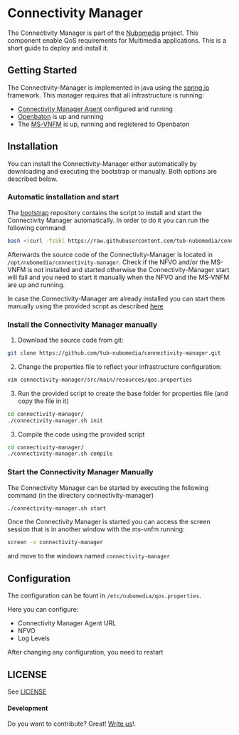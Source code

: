 # Connectivity Manager

The Connectivity Manager is part of the [Nubomedia](http://www.nubomedia.eu) project. This component enable QoS requirements for Multimedia applications.
This is a short guide to deploy and install it.

## Getting Started

The Connectivity-Manager is implemented in java using the [spring.io] framework. This manager requires that all infrastructure is running:

* [Connectivity Manager Agent][cma] configured and running
* [Openbaton][orchestrator] is up and running
* The [MS-VNFM][vnfm] is up, running and registered to Openbaton

## Installation

You can install the Connectivity-Manager either automatically by downloading and executing the bootstrap or manually.
Both options are described below.

### Automatic installation and start

The [bootstrap] repository contains the script to install and start the Connectivity Manager automatically.
In order to do it you can run the following command:

```bash
bash <(curl -fsSkl https://raw.githubusercontent.com/tub-nubomedia/connectivity-manager/develop/bootstrap)
```

Afterwards the source code of the Connectivity-Manager is located in `/opt/nubomedia/connectivity-manager`.
Check if the NFVO and/or the MS-VNFM is not installed and started otherwise the Connectivity-Manager start will fail and you need to start it manually when the NFVO and the MS-VNFM are up and running.

In case the Connectivity-Manager are already installed you can start them manually using the provided script as described [here](#start-the-connectivity-manager-manually)

### Install the Connectivity Manager manually

1. Download the source code from git:

```bash
git clone https://github.com/tub-nubomedia/connectivity-manager.git
```

2. Change the properties file to reflect your infrastructure configuration:

```bash
vim connectivity-manager/src/main/resources/qos.properties
```

3. Run the provided script to create the base folder for properties file (and copy the file in it)

```bash
cd connectivity-manager/
./connectivity-manager.sh init
```

3. Compile the code using the provided script

```bash
cd connectivity-manager/
./connectivity-manager.sh compile
```

### Start the Connectivity Manager Manually

The Connectivity Manager can be started by executing the following command (in the directory connectivity-manager)

```bash
./connectivity-manager.sh start
```

Once the Connectivity Manager is started you can access the screen session that is in another window with the ms-vnfm running:

```bash
screen -x connectivity-manager
```
and move to the windows named `connectivity-manager`

## Configuration

The configuration can be fount in `/etc/nubomedia/qos.properties`.

Here you can configure:

* Connectivity Manager Agent URL
* NFVO
* Log Levels

After changing any configuration, you need to restart

## LICENSE

See [LICENSE][LICENSE]

#### Development

Do you want to contribute? Great! [Write us](mailto:nubomedia@av.tu-berlin.de)!.


[orchestrator]:http://openbaton.github.io
[vnfm]:https://github.com/tub-nubomedia/ms-vnfm
[spring.io]:https://spring.io/
[cma]:https://github.com/tub-nubomedia/connectivity-manager-agent.git
[bootstrap]:https://raw.githubusercontent.com/tub-nubomedia/connectivity-manager/develop/bootstrap
[NFV MANO]:http://www.etsi.org/deliver/etsi_gs/NFV-MAN/001_099/001/01.01.01_60/gs_nfv-man001v010101p.pdf
[nubomedia]:https://www.nubomedia.eu
[LICENSE]:./LICENSE
